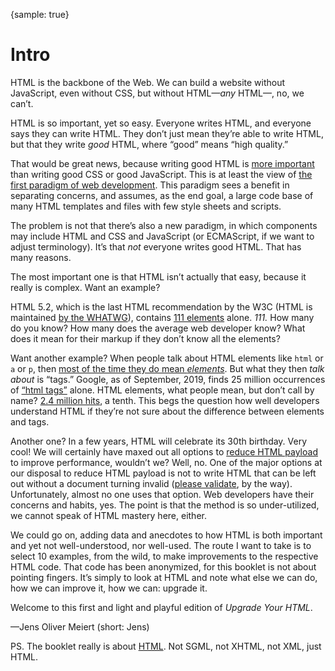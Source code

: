 {sample: true}
# Intro

HTML is the backbone of the Web. We can build a website without JavaScript, even without CSS, but without HTML—_any_ HTML—, no, we can’t.

HTML is so important, yet so easy. Everyone writes HTML, and everyone says they can write HTML. They don’t just mean they’re able to write HTML, but that they write _good_ HTML, where “good” means “high quality.”

That would be great news, because writing good HTML is [more important](https://meiert.com/en/blog/rules-for-html/) than writing good CSS or good JavaScript. This is at least the view of [the first paradigm of web development](https://meiert.com/en/blog/two-paradigms/). This paradigm sees a benefit in separating concerns, and assumes, as the end goal, a large code base of many HTML templates and files with few style sheets and scripts.

The problem is not that there’s also a new paradigm, in which components may include HTML and CSS and JavaScript (or ECMAScript, if we want to adjust terminology). It’s that _not_ everyone writes good HTML. That has many reasons.

The most important one is that HTML isn’t actually that easy, because it really is complex. Want an example?

HTML&nbsp;5.2, which is the last HTML recommendation by the W3C (HTML is maintained [by the WHATWG](https://spec.whatwg.org/)), contains [111 elements](https://meiert.com/en/indices/html-elements/) alone. _111._ How many do you know? How many does the average web developer know? What does it mean for their markup if they don’t know all the elements?

Want another example? When people talk about HTML elements like `html` or `a` or `p`, then [most of the time they do mean _elements_](https://www.456bereastreet.com/archive/200508/html_tags_vs_elements_vs_attributes/). But what they then _talk about_ is “tags.” Google, as of September, 2019, finds 25 million occurrences of [“html tags”](https://www.google.com/search?q="html+tags") alone. HTML elements, what people mean, but don’t call by name? [2.4 million hits](https://www.google.com/search?q="html+elements"), a tenth. This begs the question how well developers understand HTML if they’re not sure about the difference between elements and tags.

Another one? In a few years, HTML will celebrate its 30th birthday. Very cool! We will certainly have maxed out all options to [reduce HTML payload](https://meiert.com/en/blog/html-performance/) to improve performance, wouldn’t we? Well, no. One of the major options at our disposal to reduce HTML payload is not to write HTML that can be left out without a document turning invalid ([please validate](https://meiert.com/en/blog/about-validation/), by the way). Unfortunately, almost no one uses that option. Web developers have their concerns and habits, yes. The point is that the method is so under-utilized, we cannot speak of HTML mastery here, either.

We could go on, adding data and anecdotes to how HTML is both important and yet not well-understood, nor well-used. The route I want to take is to select 10 examples, from the wild, to make improvements to the respective HTML code. That code has been anonymized, for this booklet is not about pointing fingers. It’s simply to look at HTML and note what else we can do, how we can improve it, how we can: upgrade it.

Welcome to this first and light and playful edition of _Upgrade Your HTML_.

—Jens Oliver Meiert (short: Jens)

PS.
The booklet really is about [HTML](https://html.spec.whatwg.org/multipage/). Not SGML, not XHTML, not XML, just HTML.